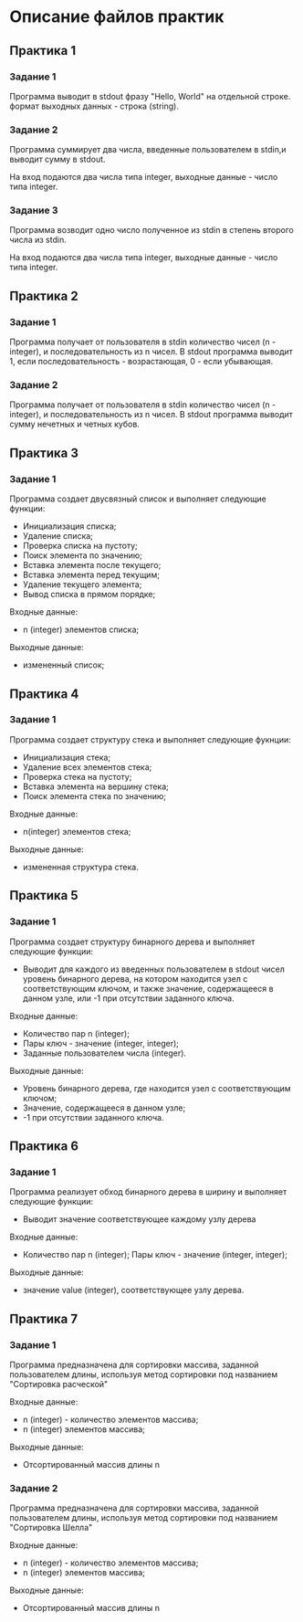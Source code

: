 # Описание файлов практик
## Практика 1

### Задание 1

Программа выводит в stdout фразу "Hello, World" на отдельной строке.
формат выходных данных - строка (string).

### Задание 2

Программа суммирует два числа, введенные пользователем в stdin,и выводит сумму в stdout.

На вход подаются два числа типа integer, выходные данные - число типа integer.

### Задание 3

Программа возводит одно число полученное из stdin в степень второго числа из stdin.

На вход подаются два числа типа integer, выходные данные - число типа integer.

## Практика 2

### Задание 1

Программа получает от пользователя в stdin количество чисел (n - integer), и последовательность из n чисел.
В stdout программа выводит 1, если последовательность - возрастающая, 0 - если убывающая.

### Задание 2

Программа получает от пользователя в stdin количество чисел (n - integer), и последовательность из n чисел. 
В stdout программа выводит сумму нечетных и четных кубов.

## Практика 3

### Задание 1

Программа создает двусвязный список и выполняет следующие функции:
* Инициализация списка;
* Удаление списка;
* Проверка списка на пустоту;
* Поиск элемента по значению;
* Вставка элемента после текущего;
* Вставка элемента перед текущим;
* Удаление текущего элемента;
* Вывод списка в прямом порядке;

Входные данные: 
* n (integer) элементов списка;

Выходные данные:
* измененный список;

## Практика 4

### Задание 1

Программа создает структуру стека и выполняет следующие фукнции:
* Инициализация стека;
* Удаление всех элементов стека;
* Проверка стека на пустоту;
* Вставка элемента на вершину стека;
* Поиск элемента стека по значению;

Входные данные:
* n(integer) элементов стека;

Выходные данные: 
* измененная структура стека.

## Практика 5

### Задание 1

Программа создает структуру бинарного дерева и выполняет следующие функции:
* Выводит для каждого из введенных пользователем в stdout чисел уровень бинарного дерева, на котором находится узел с соответствующим ключом, и также значение, содержащееся в данном узле, или -1 при отсутствии заданного ключа.

Входные данные:
* Количество пар n (integer);
* Пары ключ - значение (integer, integer);
* Заданные пользователем числа (integer).

Выходные данные:
* Уровень бинарного дерева, где находится узел с соответствующим ключом;
* Значение, содержащееся в данном узле;
* -1 при отсутствии заданного ключа.

## Практика 6

### Задание 1

Программа реализует обход бинарного дерева в ширину и выполняет следующие функции:
* Выводит значение соответствующее каждому узлу дерева

Входные данные:
* Количество пар n (integer);
Пары ключ - значение (integer, integer);

Выходные данные:
* значение value (integer), соответствующее узлу дерева.

## Практика 7

### Задание 1

Программа предназначена для сортировки массива, заданной пользователем длины, используя метод сортировки под названием "Сортировка расческой"

Входные данные:
* n (integer) - количество элементов массива;
* n (integer) элементов массива;

Выходные данные:
* Отсортированный массив длины n

### Задание 2

Программа предназначена для сортировки массива, заданной пользователем длины, используя метод сортировки под названием "Сортировка Шелла"

Входные данные:
* n (integer) - количество элементов массива;
* n (integer) элементов массива;

Выходные данные:
* Отсортированный массив длины n
